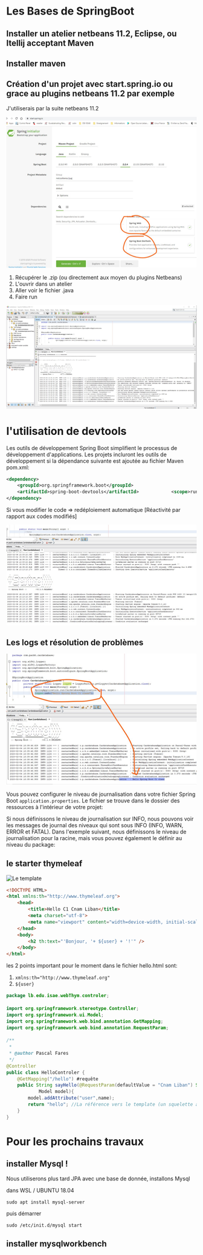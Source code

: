 # Les Bases de SpringBoot

## Installer un atelier netbeans 11.2, Eclipse, ou Itellij acceptant Maven

## Installer maven

## Création d'un projet avec start.spring.io ou grace au plugins netbeans 11.2 par exemple

J'utiliserais par la suite netbeans 11.2

![Les Dépendances](images/001.jpg)

1. Récupérer le .zip (ou directement aux moyen du plugins Netbeans)
2. L'ouvrir dans un atelier
3. Aller voir le fichier .java
4. Faire run

![Le run](images/002.jpg)


# l'utilisation de devtools
Les outils de développement Spring Boot simplifient le processus de développement d'applications. Les projets incluront les outils de développement si la dépendance suivante est ajoutée au fichier Maven pom.xml:
```xml
<dependency>
    <groupId>org.springframework.boot</groupId>
    <artifactId>spring-boot-devtools</artifactId>            <scope>runtime</scope>
</dependency>
```

Si vous modifier le code => redéploiement automatique [Réactivité par rapport aux codes modifiés]


![Réactif code](images/003.jpg)

## Les logs et résolution de problèmes

![Les logs](images/004.jpg)

Vous pouvez configurer le niveau de journalisation dans votre fichier Spring Boot `application.properties`. Le fichier se trouve dans le dossier des ressources à l'intérieur de votre projet:

Si nous définissons le niveau de journalisation sur INFO, nous pouvons voir les messages de journal des niveaux qui sont sous INFO (INFO, WARN, ERROR et FATAL). Dans l'exemple suivant, nous définissons le niveau de journalisation pour la racine, mais vous pouvez également le définir au niveau du package:

## le starter thymeleaf

![Le template](TPSpringBoot/images/leTemplate.jpg)

```html
<!DOCTYPE HTML>
<html xmlns:th="http://www.thymeleaf.org">
    <head>
        <title>Hello C1 Cnam Liban</title>
        <meta charset="utf-8">
        <meta name="viewport" content="width=device-width, initial-scale=1.0">
    </head>
    <body>
        <h2 th:text="'Bonjour, '+ ${user} + '!'" />
    </body>
</html>
```


les 2 points important pour le moment dans le fichier hello.html sont:

1. `xmlns:th="http://www.thymeleaf.org"`
2. `${user}`

```java
package lb.edu.isae.webThym.controler;

import org.springframework.stereotype.Controller;
import org.springframework.ui.Model;
import org.springframework.web.bind.annotation.GetMapping;
import org.springframework.web.bind.annotation.RequestParam;

/**
 *
 * @author Pascal Fares
 */
@Controller
public class HelloControler {
    @GetMapping("/hello") #requête
    public String sayHello(@RequestParam(defaultValue = "Cnam Liban") String name, 
            Model model){
        model.addAttribute("user",name);
        return "hello"; //La référence vers le template (un squelette avec des injections qui sont des Beans Model)
    }
}    
```
# Pour les prochains travaux
## installer Mysql !

Nous utiliserons plus tard JPA avec une base de donnée, installons Mysql

dans WSL / UBUNTU 18.04

```
sudo apt install mysql-server
```

puis démarrer

```
sudo /etc/init.d/mysql start
```

## installer mysqlworkbench







